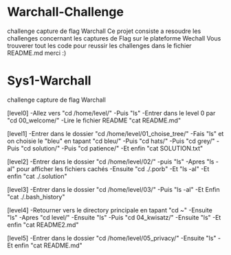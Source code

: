 # Warchall-Challenge
challenge capture de flag Warchall
Ce projet consiste a resoudre les challenges concernant les captures de Flag sur le plateforme Wechall
Vous trouverer tout les code pour reussir les challenges dans le fichier README.md
merci :)

# Sys1-Warchall
challenge capture de flag Warchall

[level0]
-Allez vers "cd /home/level/"
-Puis "ls"
-Entrer dans le level 0 par "cd 00_welcome/"
-Lire le fichier README "cat README.md"

[level1]
-Entrer dans le dossier "cd /home/level/01_choise_tree/"
-Fais "ls" et on choisie le "bleu" en tapant "cd bleu/"
-Puis "cd hats/"
-Puis "cd grey/"
-Puis "cd solution/"
-Puis "cd patience/"
-Et enfin "cat SOLUTION.txt"

[level2]
-Entrer dans le dossier "cd /home/level/02/"
-puis "ls"
-Apres "ls -al" pour afficher les fichiers cachés
-Ensuite "cd ./.porb"
-Et "ls -al"
-Et enfin "cat ./.solution"

[level3]
-Entrer dans le dossier "cd /home/level/03/"
-Puis "ls -al"
-Et Enfin "cat ./.bash_history"

[level4]
-Retourner vers le directory principale en tapant "cd ~"
-Ensuite "ls"
-Apres "cd level/"
-Ensuite "ls"
-Puis "cd 04_kwisatz/"
-Ensuite "ls"
-Et enfin "cat README2.md"

[level5]
-Entrer dans le dossier "cd /home/level/05_privacy/"
-Ensuite "ls"
-Et enfin "cat README.md"
